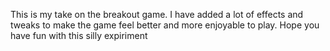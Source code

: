 This is my take on the breakout game. I have added a lot of effects and tweaks to make the game feel better and more enjoyable to play. Hope you have fun with this silly expiriment

